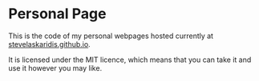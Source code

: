 # Personal Page

This is the code of my personal webpages hosted currently at [stevelaskaridis.github.io](https://stevelaskaridis.github.io).

It is licensed under the MIT licence, which means that you can take it and use it however you may like.
